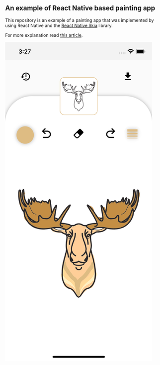 An example of React Native based painting app
------

This repository is an example of a painting app that was implemented by using React Native and the [React Native Skia](https://shopify.github.io/react-native-skia/) library.

For more explanation read [this article](https://medium.com/).

![Painting screenshot](.github/images/screen-shot.png)
